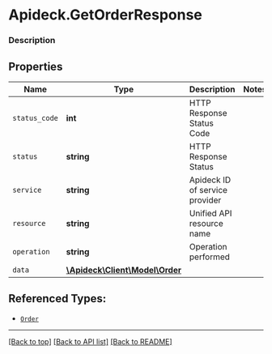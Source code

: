 # Apideck.GetOrderResponse

### Description

## Properties
Name | Type | Description | Notes
------------ | ------------- | ------------- | -------------
`status_code` | **int** | HTTP Response Status Code | 
`status` | **string** | HTTP Response Status | 
`service` | **string** | Apideck ID of service provider | 
`resource` | **string** | Unified API resource name | 
`operation` | **string** | Operation performed | 
`data` | [**\Apideck\Client\Model\Order**](Order.md) |  | 





## Referenced Types:





* [`Order`](Order.md)

---

[[Back to top]](#) [[Back to API list]](../../../../README.md#documentation-for-api-endpoints) [[Back to README]](../../../../README.md)


